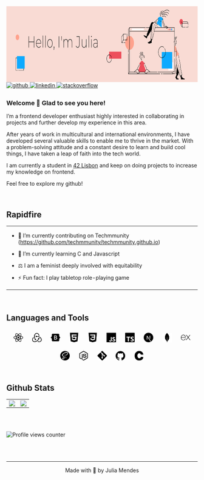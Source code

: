 <img src="https://raw.githubusercontent.com/juliamendesc/juliamendesc/main/.github/hello02.png" align="left" height="200" width="800" />

<br/> <br/><br/><br/><br/><br/>

<a href="https://github.com/juliamendesc" target="_blank">
<img src=https://img.shields.io/badge/github-%2324292e.svg?&style=for-the-badge&logo=github&logoColor=white alt=github style="margin-bottom: 5px;" />
</a>
<a href="https://linkedin.com/in/juliamendesc" target="_blank">
<img src=https://img.shields.io/badge/linkedin-%231E77B5.svg?&style=for-the-badge&logo=linkedin&logoColor=white alt=linkedin style="margin-bottom: 5px;" />
</a>
<a href="https://stackoverflow.com/users/12961574" target="_blank">
<img src=https://img.shields.io/badge/stackoverflow-%23F28032.svg?&style=for-the-badge&logo=stackoverflow&logoColor=white alt=stackoverflow style="margin-bottom: 5px;" />
</a>

### Welcome 👋 Glad to see you here!

I’m a frontend developer enthusiast highly interested in collaborating in projects and further develop my experience in this area.

After years of work in multicultural and international environments, I have developed several valuable skills to enable me to thrive in the market. With a problem-solving attitude and a constant desire to learn and build cool things, I have taken a leap of faith into the tech world.

I am currently a student in [42 Lisbon](https://www.42lisboa.com/en/) and keep on doing projects to increase my knowledge on frontend.

Feel free to explore my github!

<br/>

## Rapidfire

<table><tr><td valign="top" width="50%">

- 🔭 I’m currently contributing on Techmmunity (https://github.com/techmmunity/techmmunity.github.io)

- 🌱 I’m currently learning C and Javascript

- ⚖️ I am a feminist deeply involved with equitability

- ⚡ Fun fact: I play tabletop role-playing game

</td><td valign="top" width="50%">

</td></tr></table>

<br/>

## Languages and Tools

<div align="center">
<img style="margin: 10px" src=".github\react.svg" alt="React" height="25" />
<img style="margin: 10px" src=".github\redux.svg" alt="Redux" height="25" />
<img style="margin: 10px" src=".github\bootstrap.svg" alt="Bootstrap" height="25" />
<img style="margin: 10px" src=".github\html5.svg" alt="HTML5" height="25" />
<img style="margin: 10px" src=".github\css3.svg" alt="CSS3" height="25" />
<img style="margin: 10px" src=".github\javascript.svg" alt="JavaScript" height="25" />
<img style="margin: 10px" src=".github\typescript.svg" alt="TypeScript" height="25" />
<img style="margin: 10px" src=".github\next-dot-js.svg" alt="NextJS" height="25" />
<img style="margin: 10px" src=".github\mongodb.svg" alt="MongoDB" height="25" />
<img style="margin: 10px" src=".github\express.svg" alt="Express.js" height="25" />
<img style="margin: 10px" src=".github\sass.svg" alt="Sass" height="25" />
<img style="margin: 10px" src=".github\node-dot-js.svg" alt="Node.js" height="25" />
<img style="margin: 10px" src=".github\git.svg" alt="Git" height="25" />
<img style="margin: 10px" src=".github\github.svg" alt="Github" height="25" />
<img style="margin: 10px" src=".github\c.svg" alt="C" height="25" />
</div>

<br/>

## Github Stats

<table><tr><td valign="top" width="50%">

<img src="https://github-readme-stats.vercel.app/api?username=juliamendesc&show_icons=true&theme=vue&count_private=true&hide_border=true" align="left" style="width: 100%" />

</td><td valign="top" width="50%">

<img src="https://github-readme-stats.vercel.app/api/top-langs/?username=juliamendesc&hide_border=true&theme=vue&layout=compact" align="left" style="width: 100%" />

</td></tr></table>

<br/>

<br/>

![Profile views counter](https://komarev.com/ghpvc/?username=juliamendesc&&style=flat-square)

<br/>

<br />

---

<div align="center">Made with 💜 by Julia Mendes</div>
